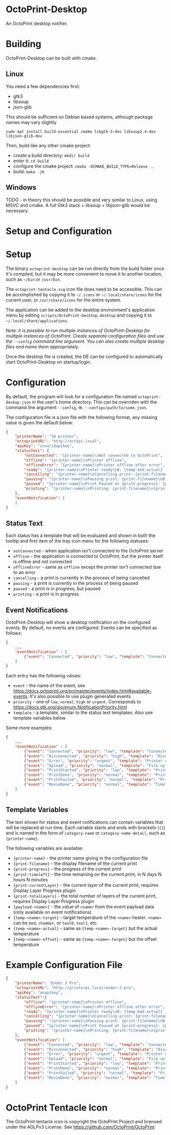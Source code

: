 # OctoPrint-Desktop
An OctoPrint desktop notifier.

# Building
OctoPrint-Desktop can be built with cmake. 

## Linux
You need a few dependencies first:
 - gtk3
 - libsoup
 - json-glib

This should be sufficient on Debian based systems, although package names may vary slightly
```terminal
sudo apt install build-essential cmake libgtk-3-dev libsoup2.4-dev libjson-glib-dev
```

Then, build like any other cmake project:
 - create a build directory: `mkdir build`
 - enter it: `cd build`
 - configure the cmake project: `cmake -DCMAKE_BUILD_TYPE=Release ..`
 - build: `make -j6`

## Windows
TODO - in theory this should be possible and very similar to Linux, using MSVC and cmake. A full Gtk3 stack + libsoup + libjson-glib would be necessary.

# Setup and Configuration

# Setup
The binary `octoprint-desktop` can be run directly from the build folder once it's compiled, but it may be more convenient to move it to another location, such as `~/bin` or `/usr/bin`.

The `octoprint-tentacle.svg` icon file does need to be accessible. This can be accomplished by copying it to `~/.icons` or `~/.local/share/icons` for the current user, or `/usr/share/icons` for the entire system.

The application can be added to the desktop environment's application menu by editing `scripts/OctoPrint-Desktop.desktop` and copying it to `~/.local/share/applications`. 

*Note: it is possible to run multiple instances of OctoPrint-Desktop for multiple instances of OctoPrint. Create separate configuration files and use the `--config` command line argument. You can also create multiple desktop files and name them appropriately.*

Once the desktop file is created, the DE can be configured to automatically start OctoPrint-Desktop on startup/login.

# Configuration
By default, the program will look for a configuration file named `octoprint-deskop.json` in the user's home directory. This can be overriden with the command line argument `--config`, ie. `--config=/path/to/some.json`.

The configuration file is a json file with the following format, any missing value is given the default below:

```json
{
    "printerName": "3d printer",
    "octoprintURL": "http://octopi.local",
    "apiKey": "invalidapikey",
    "statusText": {
        "notConnected": "{printer-name}\nNot connected to OctoPrint",
        "offline": "{printer-name}\nPrinter offline",
        "offlineError": "{printer-name}\nPrinter offline after error",
        "ready": "{printer-name}\nPrinter ready\nB: {temp-bed-actual} -> {temp-bed-target}\nT0: {temp-tool0-actual} -> {temp-tool0-target}",
        "cancelling": "{printer-name}\nCancelling print: {print-filename}\nB: {temp-bed-actual} -> {temp-bed-target}\nT0: {temp-tool0-actual} -> {temp-tool0-target}",
        "pausing": "{printer-name}\nPausing print: {print-filename}\nB: {temp-bed-actual} -> {temp-bed-target}\nT0: {temp-tool0-actual} -> {temp-tool0-target}",
        "paused": "{printer-name}\nPrint Paused at {print-progress}: {print-filename}\nB: {temp-bed-actual} -> {temp-bed-target}\nT0: {temp-tool0-actual} -> {temp-tool0-target}",
        "printing": "{printer-name}\nPrinting: {print-filename}\n{print-progress}, {print-timeleft} remaining\nLayer {print-currentLayer} of {print-totalLayers}\nB: {temp-bed-actual} -> {temp-bed-target}\nT0: {temp-tool0-actual} -> {temp-tool0-target}"
    },
    "eventNotification": [
    ]
}
```

## Status Text
Each status has a template that will be evaluated and shown in both the tooltip and first item of the tray icon menu for the following statuses:
 - `notConnected` - when application isn't connected to the OctoPrint server
 - `offline` - the application is connected to OctoPrint, but the printer itself is offline and not connected
 - `offlineError` - same as `offline` except the printer isn't connected due to an error
 - `cancelling` - a print is currently in the process of being cancelled
 - `pausing` - a print is currently in the process of being paused
 - `paused` - a print is in progress, but paused
 - `printing` - a print is in progress

## Event Notifications
OctoPrint-Desktop will show a desktop notification on the configured events. By default, no events are configured. Events can be specified as follows:
```json
{
    ...
    "eventNotification" : [
        {"event": "Connected", "priority": "low", "template": "Connected to printer"},
    ]
}
```

Each entry has the following values:
 - `event` - the name of the event, see https://docs.octoprint.org/en/master/events/index.html#available-events. It's also possible to use plugin generated events
 - `priority` - one of `low`, `normal`, `high` or `urgent`. Corresponds to https://docs.gtk.org/gio/enum.NotificationPriority.html
 - `template` - a template, similar to the status text templates. Also see template variables below

Some more examples:
```json
{
    ...
    "eventNotification" : [
        {"event": "Connected", "priority": "low", "template": "Connected to printer"},
        {"event": "Disconnected", "priority": "high", "template": "Disconnected from printer"},
        {"event": "Error", "priority": "urgent", "template": "Printer error: {payload-error}"},
        {"event": "Upload", "priority": "normal", "template": "File uploaded to {payload-target} storage:\n{payload-name}"},
        {"event": "PrintStarted", "priority": "low", "template": "Print started:\n{payload-name}"},
        {"event": "PrintDone", "priority": "normal", "template": "Print finished:\n{payload-name}"},
        {"event": "PrintFailed", "priority": "normal", "template": "Print failed ({payload-reason}):\n{payload-name}"},
        {"event": "MovieDone", "priority": "normal", "template": "Timelapse rendering complete:\n{payload-movie_basename}"}
    ]
}
```

## Template Variables
The text shown for status and event notifications can contain variables that will be replaced at run time. Each variable starts and ends with brackets (`{}`) and is named in the form of `category-name` or `category-name-detail`, such as `{printer-name}`.

The following variables are available:
 - `{printer-name}` - the printer name giving in the configuration file
 - `{print-filename}` - the display filename of the current print
 - `{print-progress}` - the progress of the current print
 - `{print-timeleft}` - the time remaining on the current print, in N days N hours N minutes
 - `{print-currentLayer}` - the current layer of the current print, requires Display Layer Progress plugin
 - `{print-totalLayers}` - the total number of layers of the current print, requires Display Layer Progress plugin
 - `{payload-<name>}` - the value of `<name>` from the event payload data (only available on event notifications)
 - `{temp-<name>-target}` - target temperature of the `<name>` heater. `<name>` can be `bed`, `chamber`, or `tool0`, `tool1`, etc.
 - `{temp-<name>-actual}` - same as `{temp-<name>-target}` but the actual temperature
 - `{temp-<name>-offset}` - same as `{temp-<name>-target}` but the offset temperature

# Example Configuration File
```json
{
    "printerName": "Ender 3 Pro",
    "octoprintURL": "http://printerpi.local/ender-3-pro",
    "apiKey": "anapikey",
    "statusText":{
        "offline": "{printer-name}\nPrinter offline",
        "offlineError": "{printer-name}\nPrinter offline after error",
        "ready": "{printer-name}\nPrinter ready\nB: {temp-bed-actual} -> {temp-bed-target}\nT0: {temp-tool0-actual} -> {temp-tool0-target}",
        "cancelling": "{printer-name}\nCancelling print: {print-filename}\nB: {temp-bed-actual} -> {temp-bed-target}\nT0: {temp-tool0-actual} -> {temp-tool0-target}",
        "pausing": "{printer-name}\nPausing print: {print-filename}\nB: {temp-bed-actual} -> {temp-bed-target}\nT0: {temp-tool0-actual} -> {temp-tool0-target}",
        "paused": "{printer-name}\nPrint Paused at {print-progress}: {print-filename}\nB: {temp-bed-actual} -> {temp-bed-target}\nT0: {temp-tool0-actual} -> {temp-tool0-target}",
        "printing": "{printer-name}\nPrinting: {print-filename}\n{print-progress}, {print-timeleft} remaining\nLayer {print-currentLayer} of {print-totalLayers}\nB: {temp-bed-actual} -> {temp-bed-target}\nT0: {temp-tool0-actual} -> {temp-tool0-target}"
    },
    "eventNotification": [
        {"event": "Connected", "priority": "low", "template": "Connected to printer"},
        {"event": "Disconnected", "priority": "high", "template": "Disconnected from printer"},
        {"event": "Error", "priority": "urgent", "template": "Printer error: {payload-error}"},
        {"event": "Upload", "priority": "normal", "template": "File uploaded to {payload-target} storage:\n{payload-name}"},
        {"event": "PrintStarted", "priority": "low", "template": "Print started:\n{payload-name}"},
        {"event": "PrintDone", "priority": "normal", "template": "Print finished:\n{payload-name}"},
        {"event": "PrintFailed", "priority": "normal", "template": "Print failed ({payload-reason}):\n{payload-name}"},
        {"event": "MovieDone", "priority": "normal", "template": "Timelapse rendering complete:\n{payload-movie_basename}"}
    ]    
}
```

# OctoPrint Tentacle Icon
The OctoPrint tentacle icon is copyright the OctoPrint Project and licensed under the AGLPv3 License. See https://github.com/OctoPrint/OctoPrint